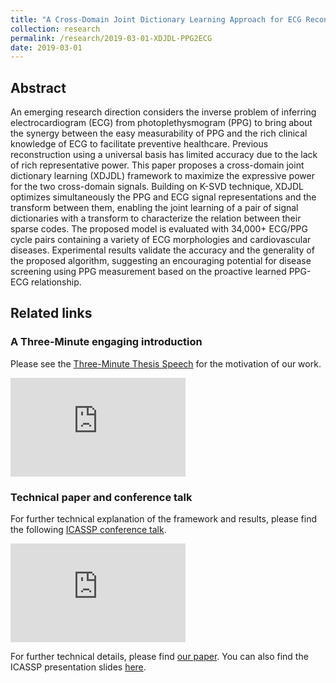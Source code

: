 ```yaml
---
title: "A Cross-Domain Joint Dictionary Learning Approach for ECG Reconstruction from PPG"
collection: research
permalink: /research/2019-03-01-XDJDL-PPG2ECG
date: 2019-03-01
---
```

## Abstract
An emerging research direction considers the inverse problem of inferring electrocardiogram (ECG) from photoplethysmogram (PPG) to bring about the synergy between the easy measurability of PPG and the rich clinical knowledge of ECG to facilitate preventive healthcare. Previous reconstruction using a universal basis has limited accuracy due to the lack of rich representative power. This paper proposes a cross-domain joint dictionary learning (XDJDL) framework to maximize the expressive power for the two cross-domain signals. Building on K-SVD technique, XDJDL optimizes simultaneously the PPG and ECG signal representations and the transform between them, enabling the joint learning of a pair of signal dictionaries with a transform to characterize the relation between their sparse codes. The proposed model is evaluated with 34,000+ ECG/PPG cycle pairs containing a variety of ECG morphologies and cardiovascular diseases. Experimental results validate the accuracy and the generality of the proposed algorithm, suggesting an encouraging potential for disease screening using PPG measurement based on the proactive learned PPG-ECG relationship.

## Related links

### A Three-Minute engaging introduction
Please see the [Three-Minute Thesis Speech](https://youtu.be/F8fYKDbBZ5Q) for the motivation of our work.
<iframe width="280" height="158" src="https://www.youtube.com/embed/F8fYKDbBZ5Q" frameborder="0" allow="autoplay; encrypted-media" allowfullscreen></iframe>

### Technical paper and conference talk
For further technical explanation of the framework and results, please find the following [ICASSP conference talk](https://youtu.be/3K5BkITTU-c).

<iframe width="280" height="158" src="https://www.youtube.com/embed/3K5BkITTU-c" frameborder="0" allow="autoplay; encrypted-media" allowfullscreen></iframe>

For further technical details, please find [our paper](https://ieeexplore.ieee.org/document/9054242). You can also find the ICASSP presentation slides [here](https://sigport.org/documents/cross-domain-joint-dictionary-learning-ecg-reconstruction-ppg).
